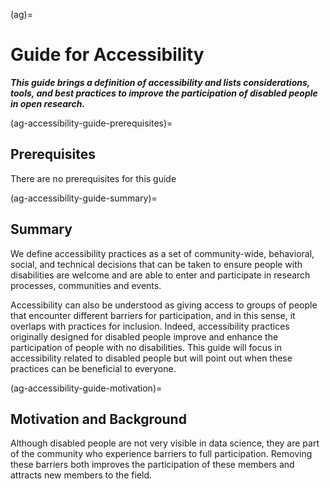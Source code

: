 (ag)=
# Guide for Accessibility

***This guide brings a definition of accessibility and lists considerations, tools, and best practices to improve the participation of disabled people in open research.***


(ag-accessibility-guide-prerequisites)=
## Prerequisites

There are no prerequisites for this guide


(ag-accessibility-guide-summary)=
## Summary

We define accessibility practices as a set of community-wide, behavioral, social, and technical decisions that can be taken to ensure people with disabilities are welcome and are able to enter and participate in research processes, communities and events.

Accessibility can also be understood as giving access to groups of people that encounter different barriers for participation, and in this sense, it overlaps with practices for inclusion. 
Indeed, accessibility practices originally designed for disabled people improve and enhance the participation of people with no disabilities.
This guide will focus in accessibility related to disabled people but will point out when these practices can be beneficial to everyone.  

(ag-accessibility-guide-motivation)=
## Motivation and Background

Although disabled people are not very visible in data science, they are part of the community who experience barriers to full participation. Removing these barriers both improves the participation of these members and attracts new members to the field.


